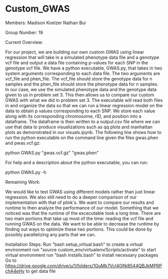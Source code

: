 # Custom_GWAS

Members:
Madison Koelzer
Nathan Bui

Group Number: 19

Current Overview:

For our project, we are building our own custom GWAS using linear regression that will take in a simulated phenotype data file and a genotype vcf file and output a data file containing p-values for each SNP in the genotype vcf file. We have a python executable, GWAS.py, that takes in two system arguments corresponding to each data file. The two arguments are vcf_file and phen_file. The vcf_file should store the genotype data for n samples and the phen_file should store the phenotype data for n samples. In our case, we use the simulated phenotype data and the genotype data given to us in problem set 3. This then allows us to compare our custom GWAS with what we did in problem set 3. The executable will read both files in and organize the data so that we can run a linear regression model on the data to obtain p values corresponding to each SNP. We store each value along with its corresponding chromosome, rID, and position into a dataframe. The dataframe is then written to a output.csv file where we can use that data to produce visualizations such as qq plots and manhattan plots as demonstrated in our visuals.ipynb. The following line shows how to run the python executable on the command line given the files gwas.phen and pwas.vcf.gz:

python GWAS.py "gwas.vcf.gz" "gwas.phen"

For help and a description about the python executable, you can run:

python GWAS.py -h

Remaining Work:

We would like to test GWAS using different models rather than just linear regression. We also still need to do a deeper comparison of our implementation with that of plink's. We want to compare our results and runtime to then analyze the performance of our model. Something that we noticed was that the runtime of the excecutable took a long time. There are two main portions that take up most of the time: reading the vcf file and running GWAS on the data. We want to be able to decrease the runtime by finding out ways to optimize these two portions. This could be done by possibly parallelizing any parts that we can.

Installation Steps:
Run "bash setup_virtual.bash" to create a virtual environment
run "source custom_env/virtualenv/Scripts/activate" to start virtual environment
run "bash installs.bash" to install necessary packages
Go to https://drive.google.com/drive/u/1/folders/1GuMk7VcI40INi8544QBJkMPRPchA4eHy to get data file

